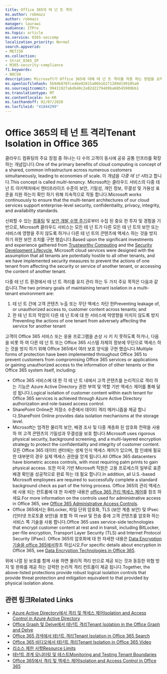 ```yaml
---
title: Office 365의 테 넌 트 격리
ms.author: robmazz
author: robmazz
manager: laurawi
audience: ITPro
ms.topic: article
ms.service: O365-seccomp
localization_priority: Normal
search.appverid:
- MET150
ms.collection:
- Strat_O365_IP
- M365-security-compliance
f1.keywords:
- NOCSH
description: Microsoft가 Office 365에 대해 테 넌 트 격리를 적용 하는 방법을 요약해 서 설명 합니다.
ms.openlocfilehash: 5b9db878fce46e02815a06b16271289d199105a0
ms.sourcegitcommit: 99411927abdb40c2e82d2279489ba60545989bb1
ms.translationtype: MT
ms.contentlocale: ko-KR
ms.lasthandoff: 02/07/2020
ms.locfileid: "41844299"
---
```

# <a name="tenant-isolation-in-office-365"></a><span data-ttu-id="9d7b4-103">Office 365의 테 넌 트 격리</span><span class="sxs-lookup"><span data-stu-id="9d7b4-103">Tenant Isolation in Office 365</span></span>

<span data-ttu-id="9d7b4-104">클라우드 컴퓨팅의 주요 장점 중 하나는 다 수의 고객이 동시에 공유 공통 인프라를 확장 하는 개념입니다.</span><span class="sxs-lookup"><span data-stu-id="9d7b4-104">One of the primary benefits of cloud computing is concept of a shared, common infrastructure across numerous customers simultaneously, leading to economies of scale.</span></span> <span data-ttu-id="9d7b4-105">이 개념을 *다중 테 넌 시*라고 합니다.</span><span class="sxs-lookup"><span data-stu-id="9d7b4-105">This concept is called *multi-tenancy*.</span></span> <span data-ttu-id="9d7b4-106">Microsoft는 클라우드 서비스의 다중 테 넌 트 아키텍처에서 엔터프라이즈 수준의 보안, 기밀성, 개인 정보, 무결성 및 가용성 표준을 지원 하는지 확인 하기 위해 지속적으로 작동 합니다.</span><span class="sxs-lookup"><span data-stu-id="9d7b4-106">Microsoft works continuously to ensure that the multi-tenant architectures of our cloud services support enterprise-level security, confidentiality, privacy, integrity, and availability standards.</span></span>

<span data-ttu-id="9d7b4-107">신뢰할 수 있는 [컴퓨팅](https://www.microsoft.com/trust-center) 및 [보안 개발 수명 주기](https://www.microsoft.com/securityengineering/sdl/)로부터 수집 된 중요 한 투자 및 경험을 기반으로, Microsoft 클라우드 서비스는 모든 테 넌 트가 다른 모든 테 넌 트의 보안 또는 서비스에 영향을 주지 않도록 하거나 다른 테 넌 트의 콘텐츠에 액세스 하는 것을 방지 하기 위한 보안 조치를 구현 했습니다.</span><span class="sxs-lookup"><span data-stu-id="9d7b4-107">Based upon the significant investments and experience gathered from [Trustworthy Computing](https://www.microsoft.com/trust-center) and the [Security Development Lifecycle](https://www.microsoft.com/securityengineering/sdl/), Microsoft cloud services were designed with the assumption that all tenants are potentially hostile to all other tenants, and we have implemented security measures to prevent the actions of one tenant from affecting the security or service of another tenant, or accessing the content of another tenant.</span></span>

<span data-ttu-id="9d7b4-108">다중 테 넌 트 환경에서 테 넌 트 격리를 유지 관리 하는 두 가지 주요 목적은 다음과 같습니다.</span><span class="sxs-lookup"><span data-stu-id="9d7b4-108">The two primary goals of maintaining tenant isolation in a multi-tenant environment are:</span></span>

1.  <span data-ttu-id="9d7b4-109">테 넌 트 간에 고객 콘텐츠 누출 또는 무단 액세스 차단 한</span><span class="sxs-lookup"><span data-stu-id="9d7b4-109">Preventing leakage of, or unauthorized access to, customer content across tenants; and</span></span>
2.  <span data-ttu-id="9d7b4-110">한 테 넌 트의 작업이 다른 테 넌 트에 대 한 서비스에 악영향을 미치지 않도록 방지</span><span class="sxs-lookup"><span data-stu-id="9d7b4-110">Preventing the actions of one tenant from adversely affecting the service for another tenant</span></span>

<span data-ttu-id="9d7b4-111">고객이 Office 365 서비스 또는 응용 프로그램을 손상 시 키 지 못하도록 하거나, 다음을 비롯 하 여 다른 테 넌 트 또는 Office 365 시스템 자체의 정보에 무단으로 액세스 하는 것을 방지 하기 위해 Office 365에서 여러 보호 양식을 구현 했습니다.</span><span class="sxs-lookup"><span data-stu-id="9d7b4-111">Multiple forms of protection have been implemented throughout Office 365 to prevent customers from compromising Office 365 services or applications or gaining unauthorized access to the information of other tenants or the Office 365 system itself, including:</span></span>

- <span data-ttu-id="9d7b4-112">Office 365 서비스에 대 한 각 테 넌 트 내에서 고객 콘텐츠를 논리적으로 격리 하는 기능은 Azure Active Directory 권한 부여 및 역할 기반 액세스 제어를 통해 달성 됩니다.</span><span class="sxs-lookup"><span data-stu-id="9d7b4-112">Logical isolation of customer content within each tenant for Office 365 services is achieved through Azure Active Directory authorization and role-based access control.</span></span>
- <span data-ttu-id="9d7b4-113">SharePoint Online은 저장소 수준에서 데이터 격리 메커니즘을 제공 합니다.</span><span class="sxs-lookup"><span data-stu-id="9d7b4-113">SharePoint Online provides data isolation mechanisms at the storage level.</span></span>
- <span data-ttu-id="9d7b4-114">Microsoft는 엄격한 물리적 보안, 배경 조사 및 다중 계층화 된 암호화 전략을 사용 하 여 고객 콘텐츠의 기밀성과 무결성을 보호 합니다.</span><span class="sxs-lookup"><span data-stu-id="9d7b4-114">Microsoft uses rigorous physical security, background screening, and a multi-layered encryption strategy to protect the confidentiality and integrity of customer content.</span></span> <span data-ttu-id="9d7b4-115">모든 Office 365 데이터 센터에는 생체 인식 액세스 제어가 있으며, 팜 인쇄에 필요한 대부분의 경우 실제 액세스 권한을 얻게 됩니다.</span><span class="sxs-lookup"><span data-stu-id="9d7b4-115">All Office 365 datacenters have biometric access controls, with most requiring palm prints to gain physical access.</span></span> <span data-ttu-id="9d7b4-116">또한 미국 기반 Microsoft 직원은 고용 프로세스의 일부로 표준 배경 확인을 성공적으로 완료 하는 데 필요 합니다.</span><span class="sxs-lookup"><span data-stu-id="9d7b4-116">In addition, all U.S.-based Microsoft employees are required to successfully complete a standard background check as part of the hiring process.</span></span> <span data-ttu-id="9d7b4-117">Office 365의 관리 액세스에 사용 되는 컨트롤에 대 한 자세한 내용은 [office 365 관리 액세스 제어](office-365-administrative-access-controls-overview.md)를 참조 하세요.</span><span class="sxs-lookup"><span data-stu-id="9d7b4-117">For more information on the controls used for administrative access in Office 365, see [Office 365 Administrative Access Controls](office-365-administrative-access-controls-overview.md).</span></span>
- <span data-ttu-id="9d7b4-118">Office 365에서는 BitLocker, 파일 단위 암호화, TLS (보안 계층 보안) 및 IPsec (인터넷 프로토콜 보안)을 포함 하 여 rest 및 전송 중에 고객 콘텐츠를 암호화 하는 서비스 쪽 기술을 사용 합니다.</span><span class="sxs-lookup"><span data-stu-id="9d7b4-118">Office 365 uses service-side technologies that encrypt customer content at rest and in transit, including BitLocker, per-file encryption, Transport Layer Security (TLS) and Internet Protocol Security (IPsec).</span></span> <span data-ttu-id="9d7b4-119">Office 365의 암호화에 대 한 자세한 내용은 [Data Encryption 기술을 office 365에서](https://docs.microsoft.com/microsoft-365/compliance/office-365-encryption-in-the-microsoft-cloud-overview)참조 하십시오.</span><span class="sxs-lookup"><span data-stu-id="9d7b4-119">For specific details about encryption in Office 365, see [Data Encryption Technologies in Office 365](https://docs.microsoft.com/microsoft-365/compliance/office-365-encryption-in-the-microsoft-cloud-overview).</span></span>

<span data-ttu-id="9d7b4-120">위에 나열 된 보호를 함께 사용 하면 물리적 격리 만으로 제공 되는 것과 동등한 위협 방지 및 완화를 제공 하는 강력한 논리적 격리 컨트롤이 제공 됩니다.</span><span class="sxs-lookup"><span data-stu-id="9d7b4-120">Together, the above-listed protections provide robust logical isolation controls that provide threat protection and mitigation equivalent to that provided by physical isolation alone.</span></span>

## <a name="related-links"></a><span data-ttu-id="9d7b4-121">관련 링크</span><span class="sxs-lookup"><span data-stu-id="9d7b4-121">Related Links</span></span>

- [<span data-ttu-id="9d7b4-122">Azure Active Directory에서 격리 및 액세스 제어</span><span class="sxs-lookup"><span data-stu-id="9d7b4-122">Isolation and Access Control in Azure Active Directory</span></span>](office-365-isolation-in-azure-active-directory.md)
- [<span data-ttu-id="9d7b4-123">Office Graph 및 Delve에서 테넌트 격리</span><span class="sxs-lookup"><span data-stu-id="9d7b4-123">Tenant Isolation in the Office Graph and Delve</span></span>](office-365-isolation-in-graph-and-delve.md)
- [<span data-ttu-id="9d7b4-124">Office 365 검색에서 테넌트 격리</span><span class="sxs-lookup"><span data-stu-id="9d7b4-124">Tenant Isolation in Office 365 Search</span></span>](office-365-isolation-in-office-365-search.md)
- [<span data-ttu-id="9d7b4-125">Office 365 비디오에서 테넌트 격리</span><span class="sxs-lookup"><span data-stu-id="9d7b4-125">Tenant Isolation in Office 365 Video</span></span>](office-365-isolation-in-office-365-video.md)
- [<span data-ttu-id="9d7b4-126">리소스 제한 사항</span><span class="sxs-lookup"><span data-stu-id="9d7b4-126">Resource Limits</span></span>](office-365-resource-limits.md)
- [<span data-ttu-id="9d7b4-127">테넌트 경계 모니터링 및 테스트</span><span class="sxs-lookup"><span data-stu-id="9d7b4-127">Monitoring and Testing Tenant Boundaries</span></span>](office-365-monitoring-and-testing.md)
- [<span data-ttu-id="9d7b4-128">Office 365에서 격리 및 액세스 제어</span><span class="sxs-lookup"><span data-stu-id="9d7b4-128">Isolation and Access Control in Office 365</span></span>](office-365-isolation-in-office-365.md)
